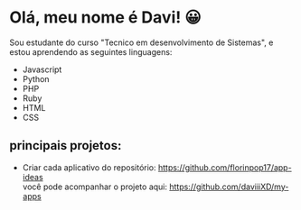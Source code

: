 # Olá, meu nome é Davi! 😀

Sou estudante do curso "Tecnico em desenvolvimento de Sistemas", e estou aprendendo as seguintes linguagens:
<ul>
  <li>Javascript</li>
  <li>Python</li>
  <li>PHP</li>
  <li>Ruby</li>
  <li>HTML</li>
  <li>CSS</li>
</ul>

## principais projetos:
- Criar cada aplicativo do repositório:
https://github.com/florinpop17/app-ideas <br>
você pode acompanhar o projeto aqui: https://github.com/daviiiXD/my-apps
<!---
daviiiXD/daviiiXD is a ✨ special ✨ repository because its `README.md` (this file) appears on your GitHub profile.
You can click the Preview link to take a look at your changes.
--->

